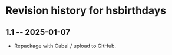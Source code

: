 # Revision history for hsbirthdays

## 1.1 -- 2025-01-07

* Repackage with Cabal / upload to GitHub.
